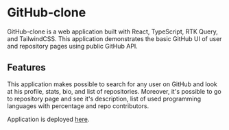 # GitHub-clone

GitHub-clone is a web application built with React, TypeScript, RTK Query, and TailwindCSS. This application demonstrates the basic GitHub UI of user and repository pages using public GitHub API.

## Features

This application makes possible to search for any user on GitHub and look at his profile, stats, bio, and list of repositories. Moreover, it's possible to go to repository page and see it's description, list of used programming languages with percentage and repo contributors.

Application is deployed [here](https://iliaalekseevofb.github.io/Github-clone/).